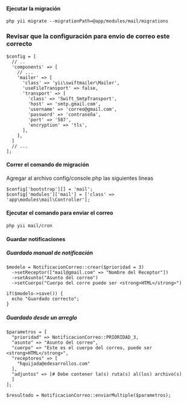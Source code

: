 #### Ejecutar la migración

```
php yii migrate --migrationPath=@app/modules/mail/migrations
```

### Revisar que la configuración para envío de correo este correcto

```
$config = [
  // ..
  'components' => [
    // ...
    'mailer' => [
      'class' => 'yii\swiftmailer\Mailer',
      'useFileTransport' => false,
      'transport' => [
        'class' => 'Swift_SmtpTransport',
        'host' => 'smtp.gmail.com',
        'username' => 'correo@gmail.com',
        'password' => 'contraseña',
        'port' => '587',
        'encryption' => 'tls',
      ],
    ],
  ]
  // ...
];
```

#### Correr el comando de migración

Agregar al archivo config/console.php las siguientes líneas

```
$config['bootstrap'][] = 'mail';
$config['modules']['mail'] = ['class' => 'app\modules\mail\Controller'];
```

#### Ejecutar el comando para enviar el correo
```
php yii mail/cron
```

#### Guardar notificaciones

##### Guardado manual de notificación
```
$modelo = NotificacionCorreo::crear($prioridad = 3)
  ->setReceptor(["mail@gmail.com" => "Nombre del Receptor"])
  ->setAsunto("Asunto del correo")
  ->setCuerpo("Cuerpo del corre puede ser <strong>HTML</strong>")

if($modelo->save()) {
  echo "Guardado correcto";
}
```

##### Guardado desde un arreglo
```
$parametros = [
  "prioridad" => NotificacionCorreo::PRIORIDAD_3,
  "asunto" => "Asunto del correo",
  "cuerpo" => "Este es el cuerpo del correo, puede ser <strong>HTML</strong>",
  "receptores" => [
    "hquijada@edesarrollos.com"
  ],
  "adjuntos" => [# Debe contener la(s) ruta(s) al(los) archivo(s)
  ]
];

$resultado = NotificacionCorreo::enviarMultiple($parametros);
```